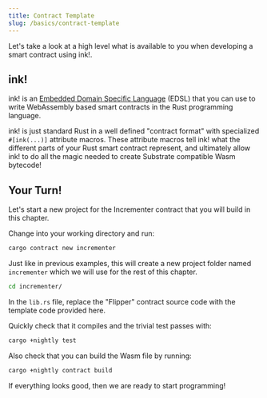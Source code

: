 ```yaml
---
title: Contract Template
slug: /basics/contract-template
---
```


Let's take a look at a high level what is available to you when developing a smart contract using ink!.

## ink!

ink! is an [Embedded Domain Specific Language](https://wiki.haskell.org/Embedded_domain_specific_language) (EDSL) that you can use to write WebAssembly based smart contracts in the Rust programming language.

ink! is just standard Rust in a well defined "contract format" with specialized `#[ink(...)]` attribute macros. These attribute macros tell ink! what the different parts of your Rust smart contract represent, and ultimately allow ink! to do all the magic needed to create Substrate compatible Wasm bytecode!

## Your Turn!

Let's start a new project for the Incrementer contract that you will build in this chapter.

Change into your working directory and run:

```bash
cargo contract new incrementer
```

Just like in previous examples, this will create a new project folder named `incrementer` which we will use for the rest of this chapter.

```bash
cd incrementer/
```

In the `lib.rs` file, replace the "Flipper" contract source code with the template code provided here.

Quickly check that it compiles and the trivial test passes with:

```bash
cargo +nightly test
```

Also check that you can build the Wasm file by running:

```bash
cargo +nightly contract build
```

If everything looks good, then we are ready to start programming!
